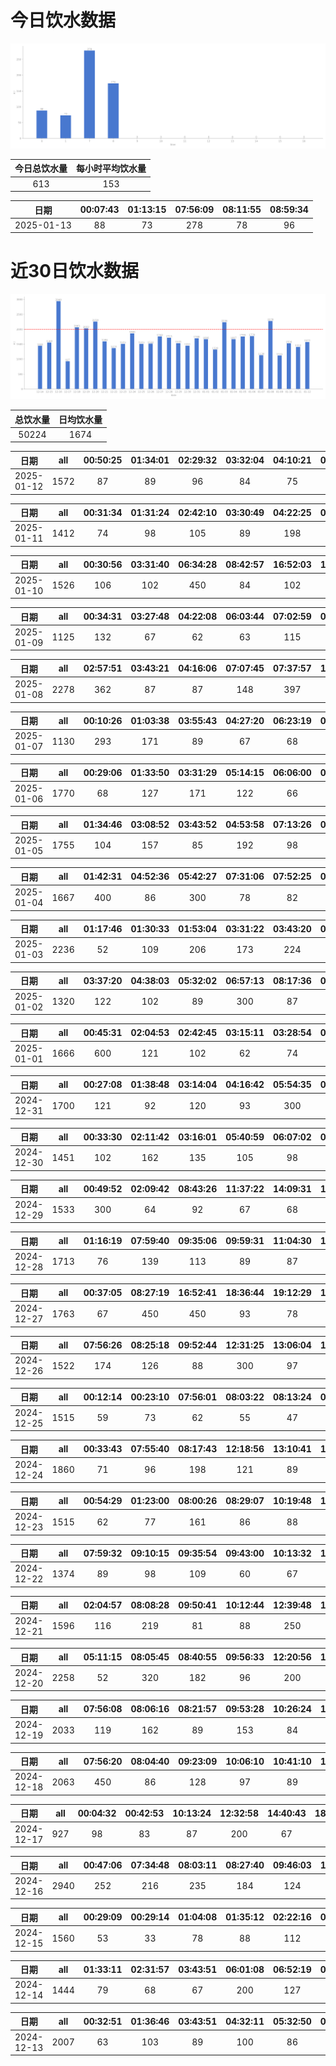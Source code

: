 # 今日饮水数据

<div align=center>
<img src="today.png" style="zoom: 100%;" />

| 今日总饮水量 | 每小时平均饮水量 |
| :----: | :----: |
| 613 | 153 |
</div>

| 日期 | 00:07:43 | 01:13:15 | 07:56:09 | 08:11:55 | 08:59:34 |
| :----: | :----: | :----: | :----: | :----: | :----: |
| 2025-01-13 | 88 | 73 | 278 | 78 | 96 |

# 近30日饮水数据

<div align=center>
<img src="30.png"style="zoom: 100%;" />

| 总饮水量 | 日均饮水量 |
| :----: | :----: |
| 50224 | 1674 |
</div>

| 日期 | all | 00:50:25 | 01:34:01 | 02:29:32 | 03:32:04 | 04:10:21 | 04:49:03 | 06:04:53 | 08:42:00 | 14:28:50 | 16:45:09 | 17:57:20 | 20:53:06 | 22:02:56 | 23:02:32 |
| :----: | :----: | :----: | :----: | :----: | :----: | :----: | :----: | :----: | :----: | :----: | :----: | :----: | :----: | :----: | :----: |
| 2025-01-12 | 1572 | 87 | 89 | 96 | 84 | 75 | 84 | 83 | 101 | 105 | 87 | 92 | 300 | 163 | 126 |

| 日期 | all | 00:31:34 | 01:31:24 | 02:42:10 | 03:30:49 | 04:22:25 | 05:06:04 | 06:02:31 | 06:09:52 | 07:39:39 | 15:00:01 | 18:54:47 | 20:30:34 | 22:44:18 |
| :----: | :----: | :----: | :----: | :----: | :----: | :----: | :----: | :----: | :----: | :----: | :----: | :----: | :----: | :----: |
| 2025-01-11 | 1412 | 74 | 98 | 105 | 89 | 198 | 150 | 63 | 86 | 65 | 87 | 202 | 88 | 107 |

| 日期 | all | 00:30:56 | 03:31:40 | 06:34:28 | 08:42:57 | 16:52:03 | 18:47:15 | 20:35:15 | 21:11:54 | 22:50:35 | 23:22:43 |
| :----: | :----: | :----: | :----: | :----: | :----: | :----: | :----: | :----: | :----: | :----: | :----: |
| 2025-01-10 | 1526 | 106 | 102 | 450 | 84 | 102 | 300 | 69 | 84 | 67 | 162 |

| 日期 | all | 00:34:31 | 03:27:48 | 04:22:08 | 06:03:44 | 07:02:59 | 07:10:24 | 17:18:42 | 17:36:20 | 17:41:30 | 21:02:18 | 22:31:47 | 22:43:53 |
| :----: | :----: | :----: | :----: | :----: | :----: | :----: | :----: | :----: | :----: | :----: | :----: | :----: | :----: |
| 2025-01-09 | 1125 | 132 | 67 | 62 | 63 | 115 | 159 | 95 | 89 | 67 | 73 | 88 | 115 |

| 日期 | all | 02:57:51 | 03:43:21 | 04:16:06 | 07:07:45 | 07:37:57 | 17:11:35 | 18:22:25 | 19:33:58 | 20:44:06 | 21:21:34 | 21:55:38 | 22:33:03 |
| :----: | :----: | :----: | :----: | :----: | :----: | :----: | :----: | :----: | :----: | :----: | :----: | :----: | :----: |
| 2025-01-08 | 2278 | 362 | 87 | 87 | 148 | 397 | 91 | 300 | 89 | 114 | 226 | 113 | 264 |

| 日期 | all | 00:10:26 | 01:03:38 | 03:55:43 | 04:27:20 | 06:23:19 | 08:40:23 | 17:19:59 | 18:22:36 | 20:38:03 | 22:44:12 | 23:46:04 |
| :----: | :----: | :----: | :----: | :----: | :----: | :----: | :----: | :----: | :----: | :----: | :----: | :----: |
| 2025-01-07 | 1130 | 293 | 171 | 89 | 67 | 68 | 67 | 90 | 68 | 76 | 67 | 74 |

| 日期 | all | 00:29:06 | 01:33:50 | 03:31:29 | 05:14:15 | 06:06:00 | 08:02:43 | 18:04:17 | 18:31:45 | 19:59:34 | 20:31:07 | 21:00:49 | 21:27:34 | 21:41:03 | 22:22:40 |
| :----: | :----: | :----: | :----: | :----: | :----: | :----: | :----: | :----: | :----: | :----: | :----: | :----: | :----: | :----: | :----: |
| 2025-01-06 | 1770 | 68 | 127 | 171 | 122 | 66 | 83 | 300 | 161 | 144 | 105 | 78 | 98 | 154 | 93 |

| 日期 | all | 01:34:46 | 03:08:52 | 03:43:52 | 04:53:58 | 07:13:26 | 07:29:44 | 08:16:02 | 09:28:14 | 09:52:26 | 18:02:55 | 20:30:24 | 20:37:02 | 22:31:06 | 23:12:43 | 23:41:45 |
| :----: | :----: | :----: | :----: | :----: | :----: | :----: | :----: | :----: | :----: | :----: | :----: | :----: | :----: | :----: | :----: | :----: |
| 2025-01-05 | 1755 | 104 | 157 | 85 | 192 | 98 | 87 | 87 | 109 | 56 | 102 | 87 | 122 | 147 | 104 | 218 |

| 日期 | all | 01:42:31 | 04:52:36 | 05:42:27 | 07:31:06 | 07:52:25 | 08:15:04 | 14:34:09 | 16:59:59 | 17:46:41 | 20:40:44 | 22:31:30 | 22:44:58 |
| :----: | :----: | :----: | :----: | :----: | :----: | :----: | :----: | :----: | :----: | :----: | :----: | :----: | :----: |
| 2025-01-04 | 1667 | 400 | 86 | 300 | 78 | 82 | 75 | 69 | 74 | 200 | 87 | 86 | 130 |

| 日期 | all | 01:17:46 | 01:30:33 | 01:53:04 | 03:31:22 | 03:43:20 | 04:22:17 | 05:00:46 | 06:02:14 | 07:06:05 | 08:25:08 | 16:37:30 | 17:35:10 | 20:46:18 | 22:21:37 | 22:50:31 |
| :----: | :----: | :----: | :----: | :----: | :----: | :----: | :----: | :----: | :----: | :----: | :----: | :----: | :----: | :----: | :----: | :----: |
| 2025-01-03 | 2236 | 52 | 109 | 206 | 173 | 224 | 210 | 130 | 97 | 152 | 69 | 180 | 300 | 186 | 72 | 76 |

| 日期 | all | 03:37:20 | 04:38:03 | 05:32:02 | 06:57:13 | 08:17:36 | 08:54:04 | 15:46:50 | 19:35:38 | 20:58:44 | 22:18:42 | 22:44:23 |
| :----: | :----: | :----: | :----: | :----: | :----: | :----: | :----: | :----: | :----: | :----: | :----: | :----: |
| 2025-01-02 | 1320 | 122 | 102 | 89 | 300 | 87 | 48 | 62 | 200 | 147 | 74 | 89 |

| 日期 | all | 00:45:31 | 02:04:53 | 02:42:45 | 03:15:11 | 03:28:54 | 07:23:07 | 09:13:59 | 15:26:54 | 15:47:43 | 22:47:32 | 23:40:42 |
| :----: | :----: | :----: | :----: | :----: | :----: | :----: | :----: | :----: | :----: | :----: | :----: | :----: |
| 2025-01-01 | 1666 | 600 | 121 | 102 | 62 | 74 | 88 | 115 | 67 | 54 | 300 | 83 |

| 日期 | all | 00:27:08 | 01:38:48 | 03:14:04 | 04:16:42 | 05:54:35 | 07:09:54 | 07:27:05 | 09:18:26 | 14:56:39 | 18:02:09 | 19:04:30 | 20:34:23 | 20:46:19 |
| :----: | :----: | :----: | :----: | :----: | :----: | :----: | :----: | :----: | :----: | :----: | :----: | :----: | :----: | :----: |
| 2024-12-31 | 1700 | 121 | 92 | 120 | 93 | 300 | 134 | 83 | 104 | 81 | 300 | 83 | 87 | 102 |

| 日期 | all | 00:33:30 | 02:11:42 | 03:16:01 | 05:40:59 | 06:07:02 | 07:14:24 | 07:54:08 | 08:27:04 | 14:45:30 | 17:36:45 | 19:54:55 | 21:21:00 | 22:32:39 |
| :----: | :----: | :----: | :----: | :----: | :----: | :----: | :----: | :----: | :----: | :----: | :----: | :----: | :----: | :----: |
| 2024-12-30 | 1451 | 102 | 162 | 135 | 105 | 98 | 103 | 76 | 81 | 69 | 107 | 88 | 212 | 113 |

| 日期 | all | 00:49:52 | 02:09:42 | 08:43:26 | 11:37:22 | 14:09:31 | 14:37:46 | 15:51:21 | 17:24:14 | 20:30:26 | 20:46:38 | 22:02:18 |
| :----: | :----: | :----: | :----: | :----: | :----: | :----: | :----: | :----: | :----: | :----: | :----: | :----: |
| 2024-12-29 | 1533 | 300 | 64 | 92 | 67 | 68 | 98 | 65 | 101 | 139 | 89 | 450 |

| 日期 | all | 01:16:19 | 07:59:40 | 09:35:06 | 09:59:31 | 11:04:30 | 11:53:11 | 12:18:33 | 13:06:50 | 13:49:30 | 15:00:21 | 17:03:35 | 19:54:33 | 20:23:24 | 22:09:48 | 23:43:37 |
| :----: | :----: | :----: | :----: | :----: | :----: | :----: | :----: | :----: | :----: | :----: | :----: | :----: | :----: | :----: | :----: | :----: |
| 2024-12-28 | 1713 | 76 | 139 | 113 | 89 | 87 | 77 | 200 | 127 | 98 | 89 | 83 | 78 | 79 | 78 | 300 |

| 日期 | all | 00:37:05 | 08:27:19 | 16:52:41 | 18:36:44 | 19:12:29 | 19:40:25 | 21:25:56 | 22:17:44 |
| :----: | :----: | :----: | :----: | :----: | :----: | :----: | :----: | :----: | :----: |
| 2024-12-27 | 1763 | 67 | 450 | 450 | 93 | 78 | 98 | 300 | 227 |

| 日期 | all | 07:56:26 | 08:25:18 | 09:52:44 | 12:31:25 | 13:06:04 | 14:44:47 | 15:19:59 | 16:03:29 | 20:04:17 | 21:34:04 | 22:09:34 |
| :----: | :----: | :----: | :----: | :----: | :----: | :----: | :----: | :----: | :----: | :----: | :----: | :----: |
| 2024-12-26 | 1522 | 174 | 126 | 88 | 300 | 97 | 89 | 128 | 63 | 68 | 300 | 89 |

| 日期 | all | 00:12:14 | 00:23:10 | 07:56:01 | 08:03:22 | 08:13:24 | 08:37:50 | 09:59:14 | 10:24:18 | 12:16:45 | 13:06:49 | 14:57:41 | 17:00:47 | 19:03:46 | 22:32:55 | 23:57:11 |
| :----: | :----: | :----: | :----: | :----: | :----: | :----: | :----: | :----: | :----: | :----: | :----: | :----: | :----: | :----: | :----: | :----: |
| 2024-12-25 | 1515 | 59 | 73 | 62 | 55 | 47 | 224 | 121 | 74 | 83 | 89 | 109 | 265 | 78 | 78 | 98 |

| 日期 | all | 00:33:43 | 07:55:40 | 08:17:43 | 12:18:56 | 13:10:41 | 14:55:06 | 15:27:42 | 16:25:47 | 17:34:22 | 17:41:14 | 18:25:43 | 21:38:25 | 22:19:33 |
| :----: | :----: | :----: | :----: | :----: | :----: | :----: | :----: | :----: | :----: | :----: | :----: | :----: | :----: | :----: |
| 2024-12-24 | 1860 | 71 | 96 | 198 | 121 | 89 | 100 | 81 | 66 | 87 | 450 | 112 | 300 | 89 |

| 日期 | all | 00:54:29 | 01:23:00 | 08:00:26 | 08:29:07 | 10:19:48 | 12:19:22 | 13:06:08 | 15:15:11 | 15:51:00 | 16:56:43 | 17:35:32 | 17:55:33 | 19:42:43 | 20:27:26 | 21:15:47 | 22:46:17 | 23:41:58 |
| :----: | :----: | :----: | :----: | :----: | :----: | :----: | :----: | :----: | :----: | :----: | :----: | :----: | :----: | :----: | :----: | :----: | :----: | :----: |
| 2024-12-23 | 1515 | 62 | 77 | 161 | 86 | 88 | 200 | 32 | 87 | 96 | 87 | 76 | 66 | 89 | 79 | 84 | 67 | 78 |

| 日期 | all | 07:59:32 | 09:10:15 | 09:35:54 | 09:43:00 | 10:13:32 | 12:17:44 | 13:12:14 | 13:45:03 | 14:47:50 | 15:54:11 | 17:21:36 | 21:13:23 | 23:27:32 |
| :----: | :----: | :----: | :----: | :----: | :----: | :----: | :----: | :----: | :----: | :----: | :----: | :----: | :----: | :----: |
| 2024-12-22 | 1374 | 89 | 98 | 109 | 60 | 67 | 119 | 87 | 47 | 67 | 116 | 89 | 300 | 126 |

| 日期 | all | 02:04:57 | 08:08:28 | 09:50:41 | 10:12:44 | 12:39:48 | 13:07:44 | 14:36:51 | 15:27:43 | 16:51:19 | 21:18:14 | 22:15:50 |
| :----: | :----: | :----: | :----: | :----: | :----: | :----: | :----: | :----: | :----: | :----: | :----: | :----: |
| 2024-12-21 | 1596 | 116 | 219 | 81 | 88 | 250 | 68 | 229 | 82 | 76 | 300 | 87 |

| 日期 | all | 05:11:15 | 08:05:45 | 08:40:55 | 09:56:33 | 12:20:56 | 13:06:50 | 14:07:19 | 14:52:24 | 15:21:12 | 16:30:54 | 17:01:43 | 17:44:13 | 18:32:27 | 19:24:32 | 21:16:38 | 21:30:56 | 23:36:00 |
| :----: | :----: | :----: | :----: | :----: | :----: | :----: | :----: | :----: | :----: | :----: | :----: | :----: | :----: | :----: | :----: | :----: | :----: | :----: |
| 2024-12-20 | 2258 | 52 | 320 | 182 | 96 | 200 | 89 | 127 | 88 | 69 | 135 | 127 | 69 | 91 | 88 | 300 | 101 | 124 |

| 日期 | all | 07:56:08 | 08:06:16 | 08:21:57 | 09:53:28 | 10:26:24 | 11:51:28 | 12:16:06 | 13:03:46 | 13:50:27 | 14:30:00 | 15:12:47 | 16:17:21 | 16:56:15 | 17:32:12 | 17:51:01 | 18:22:12 | 19:43:32 | 21:16:07 | 21:34:34 | 22:27:06 | 23:03:53 |
| :----: | :----: | :----: | :----: | :----: | :----: | :----: | :----: | :----: | :----: | :----: | :----: | :----: | :----: | :----: | :----: | :----: | :----: | :----: | :----: | :----: | :----: | :----: |
| 2024-12-19 | 2033 | 119 | 162 | 89 | 153 | 84 | 98 | 118 | 78 | 108 | 84 | 89 | 77 | 92 | 56 | 103 | 102 | 99 | 108 | 77 | 76 | 61 |

| 日期 | all | 07:56:20 | 08:04:40 | 09:23:09 | 10:06:10 | 10:41:10 | 12:19:02 | 13:03:45 | 13:48:21 | 14:43:22 | 15:00:09 | 15:30:17 | 16:09:19 | 17:02:38 | 19:26:05 | 21:57:37 | 23:28:00 |
| :----: | :----: | :----: | :----: | :----: | :----: | :----: | :----: | :----: | :----: | :----: | :----: | :----: | :----: | :----: | :----: | :----: | :----: |
| 2024-12-18 | 2063 | 450 | 86 | 128 | 97 | 89 | 89 | 113 | 103 | 137 | 75 | 80 | 89 | 62 | 77 | 300 | 88 |

| 日期 | all | 00:04:32 | 00:42:53 | 10:13:24 | 12:32:58 | 14:40:43 | 18:01:07 | 18:23:48 | 18:55:42 | 19:05:40 | 20:45:25 |
| :----: | :----: | :----: | :----: | :----: | :----: | :----: | :----: | :----: | :----: | :----: | :----: |
| 2024-12-17 | 927 | 98 | 83 | 87 | 200 | 67 | 89 | 77 | 98 | 32 | 96 |

| 日期 | all | 00:47:06 | 07:34:48 | 08:03:11 | 08:27:40 | 09:46:03 | 10:22:27 | 12:19:10 | 13:04:53 | 13:30:37 | 14:32:28 | 14:50:14 | 15:14:03 | 15:18:51 | 15:58:00 | 16:32:50 | 17:32:32 | 17:42:42 | 18:03:54 | 18:19:02 | 21:36:03 |
| :----: | :----: | :----: | :----: | :----: | :----: | :----: | :----: | :----: | :----: | :----: | :----: | :----: | :----: | :----: | :----: | :----: | :----: | :----: | :----: | :----: | :----: |
| 2024-12-16 | 2940 | 252 | 216 | 235 | 184 | 124 | 212 | 200 | 158 | 99 | 97 | 81 | 105 | 112 | 156 | 97 | 103 | 87 | 75 | 47 | 300 |

| 日期 | all | 00:29:09 | 00:29:14 | 01:04:08 | 01:35:12 | 02:22:16 | 03:01:35 | 05:31:32 | 06:02:11 | 06:45:46 | 07:20:53 | 08:19:13 | 14:55:25 | 19:30:48 | 21:29:19 | 22:24:35 | 22:56:08 |
| :----: | :----: | :----: | :----: | :----: | :----: | :----: | :----: | :----: | :----: | :----: | :----: | :----: | :----: | :----: | :----: | :----: | :----: |
| 2024-12-15 | 1560 | 53 | 33 | 78 | 88 | 112 | 96 | 109 | 87 | 77 | 99 | 62 | 114 | 80 | 300 | 95 | 77 |

| 日期 | all | 01:33:11 | 02:31:57 | 03:43:51 | 06:01:08 | 06:52:19 | 07:28:10 | 07:52:11 | 14:33:33 | 19:15:19 | 22:26:43 | 22:52:27 | 23:22:35 |
| :----: | :----: | :----: | :----: | :----: | :----: | :----: | :----: | :----: | :----: | :----: | :----: | :----: | :----: |
| 2024-12-14 | 1444 | 79 | 68 | 67 | 200 | 127 | 129 | 87 | 82 | 300 | 112 | 89 | 104 |

| 日期 | all | 00:32:51 | 01:36:46 | 03:43:51 | 04:32:11 | 05:32:50 | 07:28:56 | 09:36:09 | 10:22:20 | 11:22:50 | 11:34:37 | 12:15:42 | 20:16:41 | 20:29:46 | 20:46:45 | 21:24:18 | 21:54:35 | 22:31:58 |
| :----: | :----: | :----: | :----: | :----: | :----: | :----: | :----: | :----: | :----: | :----: | :----: | :----: | :----: | :----: | :----: | :----: | :----: | :----: |
| 2024-12-13 | 2007 | 63 | 103 | 89 | 100 | 86 | 69 | 79 | 89 | 300 | 98 | 92 | 139 | 233 | 212 | 89 | 89 | 77 |

